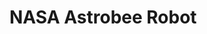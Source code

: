 # NASA Astrobee Robot

<live-code>
<template>
<!--
  Collada model of NASA's Astrobee robot loaded into a space station scene.
  Model from https://github.com/nasa/astrobee_media/tree/master/astrobee_freeflyer/meshes.
-->

<base href="${host}" /><script src="./importmap.js"></script>

<style>
  html,
  body {
    width: 100%;
    height: 100%;
    margin: 0;
    background: #27304d;
  }
  lume-scene {
    touch-action: none;
  }
</style>

<script>
  import('lume/dist/examples/LoadingIcon.js')
</script>

<astrobee-app id="astrobee">

<script type="module">
  import {defineElements, booleanAttribute, Element, element, attribute, html} from 'lume'

  const bodyModelUrl = '/examples/nasa-astrobee-robot/astrobee/body.dae'
  const pmcModelUrl = '/examples/nasa-astrobee-robot/astrobee/pmc.dae'
  const pmcSkinModelUrl = '/examples/nasa-astrobee-robot/astrobee/pmc_skin_.dae'
  const pmcBumperModelUrl = '/examples/nasa-astrobee-robot/astrobee/pmc_bumper.dae'

  // Find more at https://blog.kuula.co/360-images-ruben-frosali
  const lunaStation = '/examples/nasa-astrobee-robot/luna-station.jpg'

  // Registers the LUME elements with their default tag names.
  defineElements()

  // Long live HTML elements!

  element('astrobee-app')((() => {
    class App extends Element {
      static observedAttributeHandlers = {
        rotationDirection: attribute.number(),
        rotationAmount: attribute.number(),
        rotationEnabled: attribute.boolean(),
        view: attribute.string(),
      }

      rotationDirection = 1 // clockwise
      rotationAmount = 0.2 // degrees
      rotationEnabled = true
      view = 'free'

      astrobee
      sceneContainer
      loading
      models = []

      template = () => html`
        <>
          <loading-icon ref=${el => this.loading = el}></loading-icon>

          <div class="sceneContainer hidden" ref=${el => this.sceneContainer = el}>
            <lume-scene webgl enable-css="false" environment=${() => lunaStation}>
              <lume-element3d align-point="0.5 0.5 0.5">
                <lume-camera-rig
                  ref=${el => this.cameraRig = el}
                  active=${() => this.view === 'free'}
                  vertical-angle="30"
                  min-distance="0.4"
                  max-distance="6"
                  dolly-speed="0.002"
                  distance="2"
                />
                <lume-element3d rotation=${() => [this.view === 'top' ? -90 : 0, 0, 0]}>
                  <lume-perspective-camera ref=${el => this.freeCam = el} active=${() => this.view !== 'free'} position="0 0 0.7" />
                </lume-element3d>
              </lume-element3d>

              <lume-point-light intensity="0.3" align-point="0.5 0.5 0.5" color="#a3ffff" position="0 90 0" />
              <lume-point-light intensity="0.3" align-point="0.5 0.5 0.5" color="#a3ffff" position="0 -90 0" />
              <lume-point-light intensity="0.3" align-point="0.5 0.5 0.5" color="#a3ffff" position="0 0 90" />
              <lume-point-light intensity="0.3" align-point="0.5 0.5 0.5" color="#a3ffff" position="0 0 -90" />
              <lume-point-light intensity="0.3" align-point="0.5 0.5 0.5" color="#a3ffff" position="90 80 0" />
              <lume-point-light intensity="0.3" align-point="0.5 0.5 0.5" color="#a3ffff" position="90 -80 0" />
              <lume-point-light intensity="0.3" align-point="0.5 0.5 0.5" color="#a3ffff" position="-90 80 0" />
              <lume-point-light intensity="0.3" align-point="0.5 0.5 0.5" color="#a3ffff" position="-90 -80 0" />

              <lume-element3d ref=${el => this.astrobee = el} align-point="0.5 0.5 0.5" rotation=${() => this.astrobeeRotation}>
                <lume-collada-model ref=${el => this.models.push(el)} src=${() => bodyModelUrl} />
                <lume-collada-model ref=${el => this.models.push(el)} src=${() => pmcModelUrl} />
                <lume-collada-model ref=${el => this.models.push(el)} src=${() => pmcSkinModelUrl} />
                <lume-collada-model ref=${el => this.models.push(el)} src=${() => pmcBumperModelUrl} />

                <comment style="display:none">The other side.</comment>
                <lume-element3d scale="1 1 -1">
                  <lume-collada-model ref=${el => this.models.push(el)} src=${() => pmcModelUrl} />
                  <lume-collada-model ref=${el => this.models.push(el)} src=${() => pmcSkinModelUrl} />
                  <lume-collada-model ref=${el => this.models.push(el)} src=${() => pmcBumperModelUrl} />
                </lume-element3d>
              </lume-element3d>

              <lume-sphere
                has="basic-material"
                texture=${() => lunaStation}
                color="white"
                align-point="0.5 0.5 0.5"
                mount-point="0.5 0.5 0.5"
                size="100 100 100"
                sidedness="double"
                cast-shadow="false"
                receive-shadow="false"
              />
            </lume-scene>
          </div>

          <div class="ui">
            <fieldset>
              <legend>Rotation</legend>
              <label>
                <input type="checkbox" checked=${() => this.rotationEnabled} onChange=${this.toggleRotation} />&nbsp;
                Enable rotation.
              </label>
              <br />
              <label>
                <input
                  type="checkbox"
                  checked=${() => this.rotationDirection < 0}
                  onChange=${this.toggleRotationDirection}
                />&nbsp;
                Clockwise rotation.
              </label>
            </fieldset>
            <fieldset>
              <legend>View</legend>
              <label>
                <input type="radio" name="side" checked=${() => this.view === 'side'} onChange=${this.changeView} />&nbsp;
                Side view.
              </label>
              <br />
              <label>
                <input type="radio" name="top" checked=${() => this.view === 'top'} onChange=${this.changeView} />&nbsp;
                Top view
              </label>
              <br />
              <label>
                <input type="radio" name="free" checked=${() => this.view === 'free'} onChange=${this.changeView} />&nbsp;
                Free view
              </label>
            </fieldset>
          </div>
        </>
      `

      css = /*css*/ `
        :host {
          width: 100%;
          height: 100%;
        }

        loading-icon {
          --loading-icon-color: 117, 199, 199; /*light teal*/
          position: absolute;
          top: 50%; left: 50%;
          transform: translate(-50%, -50%);
          width: 10px; height: 10px;
        }

        .sceneContainer { width: 100%; height: 100%; }

        .ui {
          position: absolute;
          margin: 15px;
          padding: 10px;
          top: 0;
          left: 0;
          color: white;
          font-family: sans-serif;
          background: rgba(0, 0, 0, 0.6);
          border-radius: 7px;
        }

        fieldset legend {
          color: #75c7c7;
        }
        fieldset {
          border-color: #75c7c7;
          border-radius: 4px;
        }
        fieldset:nth-child(2) legend {
          color: #c595c9;
        }
        fieldset:nth-child(2) {
          border-color: #c595c9;
        }

        .hidden { display: none; }
      `

      astrobeeRotation = (x, y, z, _time) => [
        x,
        y + this.rotationAmount * this.rotationDirection,
        z,
      ]

      toggleRotation = () => {
        this.rotationEnabled = !this.rotationEnabled

        if (this.rotationEnabled) this.astrobee.rotation = this.astrobeeRotation
        else this.astrobee.rotation = () => false // stops rotation
      }

      toggleRotationDirection = () => (this.rotationDirection *= -1)

      changeView = (event) => {
        const input = event.target

        if (input.checked) this.view = input.name
      }

      async connectedCallback() {
        super.connectedCallback()

        const rigCam = this.cameraRig.shadowRoot.querySelector('lume-perspective-camera')
        rigCam.near = this.freeCam.near = 0.1
        rigCam.far = this.freeCam.far = 110

        const promises = []

        for (const model of this.models)
          promises.push(new Promise(resolve => model.on('MODEL_LOAD', resolve)))

        await Promise.all(promises)

        this.sceneContainer.classList.remove('hidden')
        this.loading.remove()
      }
    }

    return App
  })())
</script>
</template>
</live-code>

